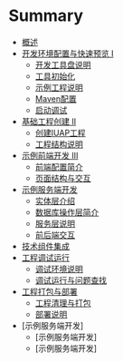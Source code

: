 # Summary

* [概述](README.md)
* [开发环境配置与快速预览 I](part1/README.md)
   * [开发工具盘说明](part1/writing.md)
   * [工具初始化](part1/gitbook.md)
   * [示例工程说明](part1/shiligongchengmd.md)
   * [Maven配置](part1/mavenpei_zhi.md)
   * [启动调试](part1/qi_dong_diao_shi.md)
* [基础工程创建 II](part2/README.md)
   * [创建IUAP工程](part2/chuang_jian_iuap_gong_cheng.md)
   * [工程结构说明](part2/gong_cheng_jie_gou_shuo_ming.md)
* [示例前端开发 III](part3/shi_li_qian_duan_kai_fa_iii.md)
   * [前端配置简介](part3/qian_duan_pei_zhi_jian_jie.md)
   * [页面结构与交互](part3/ye_mian_jie_gou_yu_jiao_hu.md)
* [示例服务端开发](part4/shi_li_fu_wu_duan_kai_fa.md)
   * [实体层介绍](part4/shi_ti_ceng_jie_shao.md)
   * [数据库操作层简介](part4/shu_ju_ku_cao_zuo_ceng_jian_jie.md)
   * [服务层说明](part4/fu_wu_ceng_shuo_ming.md)
   * [前后端交互](part4/qian_hou_duan_jiao_hu.md)
* [技术组件集成](part5/README.md)
* [工程调试运行](part6/README.md)
   * [调试环境说明](part6/diao_shi_huan_jing_shuo_ming.md)
   * [调试运行与问题查找](part6/diao_shi_yun_xing_yu_wen_ti_cha_zhao.md)
* [工程打包与部署](part7/README.md)
   * [工程清理与打包](part7/gong_cheng_qing_li_yu_da_bao.md)
   * [部署说明](part7/bu_shu_shuo_ming.md)
* [示例服务端开发]
   * [示例服务端开发]
   * [示例服务端开发]

